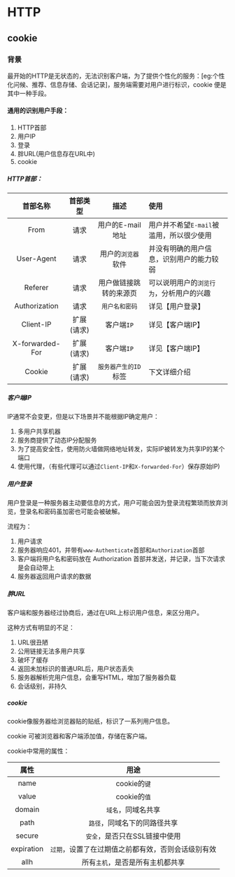 # HTTP
## cookie
### 背景
最开始的HTTP是无状态的，无法识别客户端，为了提供个性化的服务：[eg:个性化问候、推荐、信息存储、会话记录]，服务端需要对用户进行标识，cookie 便是其中一种手段。

#### 通用的识别用户手段：

1. HTTP首部
2. 用户IP
3. 登录
4. 胖URL(用户信息存在URL中)
5. cookie

##### HTTP首部：

|首部名称|首部类型|描述|使用|
|:---:|:---:|:---:|:---|
|From|请求|用户的E-mail地址|用户并不希望`E-mail`被滥用，所以很少使用|
|User-Agent|请求|用户的`浏览器`软件|并没有明确的用户信息，识别用户的能力较弱|
|Referer|请求|用户做链接跳转的来源页|可以说明用户的`浏览行为`，分析用户的兴趣|
|Authorization|请求|`用户名和密码`|详见【用户登录】|
|Client-IP|扩展(请求)|客户端`IP`|详见【客户端IP】|
|X-forwarded-For|扩展(请求)|客户端`IP`|详见【客户端IP】|
|Cookie|扩展(请求)|`服务器产生的ID`标签|下文详细介绍|

##### 客户端IP

IP通常不会变更，但是以下场景并不能根据IP确定用户：

1. 多用户共享机器
2. 服务商提供了动态IP分配服务
3. 为了提高安全性，使用防火墙做网络地址转发，实际IP被转发为共享IP的某个端口
4. 使用代理，（有些代理可以通过`Client-IP`和`X-forwarded-For`）保存原始IP)


##### 用户登录

用户登录是一种服务器主动要信息的方式，用户可能会因为登录流程繁琐而放弃浏览，登录名和密码虽加密也可能会被破解。

流程为：

1. 用户请求
2. 服务器响应401，并带有`www-Authenticate`首部和`Authorization`首部
3. 客户端将用户名和密码放在 Authorization 首部并发送，并记录，当下次请求是会自动带上
4. 服务器返回用户请求的数据

##### 胖URL

客户端和服务器经过协商后，通过在URL上标识用户信息，来区分用户。

这种方式有明显的不足：

1. URL很丑陋
2. 公用链接无法多用户共享
3. 破坏了缓存
4. 返回未加标识的普通URL后，用户状态丢失
5. 服务器解析完用户信息，会重写HTML，增加了服务器负载
6. 会话级别，非持久

##### cookie
cookie像服务器给浏览器贴的贴纸，标识了一系列用户信息。

cookie 可被浏览器和客户端添加值，存储在客户端。

cookie中常用的属性：

|属性|用途|
|:---:|:---:|
|name|cookie的`键`|
|value|cookie的`值`|
|domain|`域名`，同域名共享|
|path|`路径`，同域名下的同路径共享|
|secure|`安全`，是否只在SSL链接中使用|
|expiration|`过期`，设置了在过期值之前都有效，否则会话级别有效|
|allh|所有`主机`，是否是所有主机都共享|




